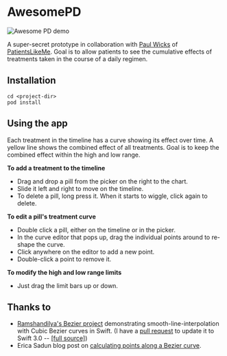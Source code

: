 # AwesomePD

![Awesome PD demo](https://cloud.githubusercontent.com/assets/12082/23618209/9d873a76-025d-11e7-9b9d-245ae00c079c.gif)

A super-secret prototype in collaboration with [Paul Wicks](https://www.linkedin.com/in/paulwicks/) of [PatientsLikeMe](https://www.patientslikeme.com/).
Goal is to allow patients to see the cumulative effects of treatments taken in the course of a daily regimen.

## Installation

```
cd <project-dir>
pod install
```

## Using the app

Each treatment in the timeline has a curve showing its effect over time.
A yellow line shows the combined effect of all treatments.
Goal is to keep the combined effect within the high and low range.

**To add a treatment to the timeline**

* Drag and drop a pill from the picker on the right to the chart.
* Slide it left and right to move on the timeline.
* To delete a pill, long press it.  When it starts to wiggle, click again to delete.

**To edit a pill's treatment curve**

* Double click a pill, either on the timeline or in the picker.
* In the curve editor that pops up, drag the individual points around to re-shape the curve.
* Click anywhere on the editor to add a new point.
* Double-click a point to remove it.

**To modify the high and low range limits**

* Just drag the limit bars up or down.

## Thanks to

* [Ramshandilya's Bezier project](https://github.com/Ramshandilya/Bezier) demonstrating smooth-line-interpolation
with Cubic Bezier curves in Swift. (I have a [pull request](https://github.com/Ramshandilya/Bezier/pull/2) to update it to Swift 3.0 -- [[full source]](https://github.com/jcole/Bezier))
* Erica Sadun blog post on [calculating points along a Bezier curve](http://ericasadun.com/2013/03/25/calculating-bezier-points/).
